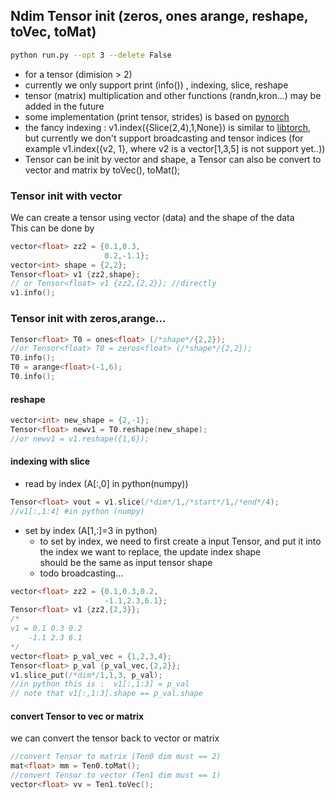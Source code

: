 ## Ndim Tensor init (zeros, ones arange,  reshape, toVec, toMat)
```sh
python run.py --opt 3 --delete False
```
- for a tensor (dimision > 2)  
- currently we only support print (info()) , indexing, slice, reshape 
- tensor (matrix) multiplication and other functions (randn,kron...) may be added in the future 
- some implementation (print tensor, strides) is based on [pynorch](https://github.com/lucasdelimanogueira/PyNorch)  
- the fancy indexing : v1.index({Slice(2,4),1,None}) is similar to [libtorch](https://docs.pytorch.org/cppdocs/notes/tensor_indexing.html), but currently we don't support broadcasting and tensor indices (for example v1.index({v2, 1}, where v2 is a vector[1,3,5] is not support yet..))
- Tensor can be init by vector and shape, a Tensor can also be convert to vector and matrix by toVec(), toMat();
### Tensor init with vector
We can create a tensor using vector (data) and the shape of the data  
This can be done by   
```cpp
vector<float> zz2 = {0.1,0.3,
                     0.2,-1.1};
vector<int> shape = {2,2};
Tensor<float> v1 {zz2,shape};
// or Tensor<float> v1 {zz2,{2,2}}; //directly
v1.info();
```

### Tensor init with zeros,arange...
```cpp
Tensor<float> T0 = ones<float> (/*shape*/{2,2});
//or Tensor<float> T0 = zeros<float> (/*shape*/{2,2});
T0.info(); 
T0 = arange<float>(-1,6); 
T0.info(); 
```

#### reshape
```cpp
vector<int> new_shape = {2,-1};
Tensor<float> newv1 = T0.reshape(new_shape);
//or newv1 = v1.reshape({1,6});
```
#### indexing with slice
- read by index  (A[:,0] in python(numpy))
```cpp
Tensor<float> vout = v1.slice(/*dim*/1,/*start*/1,/*end*/4);
//v1[:,1:4] #in python (numpy)
```

- set by index (A[1,:]=3 in python)
  - to set by index, we need to first create a input Tensor, 
and put it into the index we want to replace, the update index shape   
should be the same as input tensor shape  
  - todo broadcasting...
```cpp
vector<float> zz2 = {0.1,0.3,0.2,
                     -1.1,2.3,6.1};
Tensor<float> v1 {zz2,{2,3}};
/*
v1 = 0.1 0.3 0.2  
    -1.1 2.3 6.1
*/
vector<float> p_val_vec = {1,2,3,4}; 
Tensor<float> p_val {p_val_vec,{2,2}};
v1.slice_put(/*dim*/1,1,3, p_val);
//in python this is :  v1[:,1:3] = p_val  
// note that v1[:,1:3].shape == p_val.shape
```  

#### convert Tensor to vec or matrix  
we can convert the tensor back to vector or matrix 
```cpp
//convert Tensor to matrix (Ten0 dim must == 2)
mat<float> mm = Ten0.toMat();
//convert Tensor to vector (Ten1 dim must == 1)
vector<float> vv = Ten1.toVec();
```